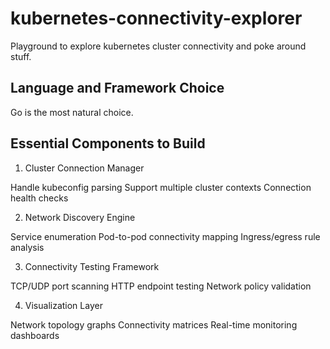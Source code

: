 # kubernetes-connectivity-explorer
Playground to explore kubernetes cluster connectivity and poke around stuff.

## Language and Framework Choice
Go is the most natural choice.

## Essential Components to Build
1. Cluster Connection Manager

Handle kubeconfig parsing
Support multiple cluster contexts
Connection health checks

2. Network Discovery Engine

Service enumeration
Pod-to-pod connectivity mapping
Ingress/egress rule analysis

3. Connectivity Testing Framework

TCP/UDP port scanning
HTTP endpoint testing
Network policy validation

4. Visualization Layer

Network topology graphs
Connectivity matrices
Real-time monitoring dashboards
